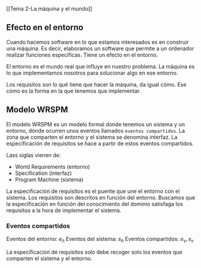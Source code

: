 [[Tema 2-La máquina y el mundo]]

## Efecto en el entorno
Cuando hacemos software en lo que estamos interesados es en construir una máquina. Es decir, elaboramos un software que permite a un ordenador realizar funciones específicas. Tiene un efecto en el entorno.

El entorno es el mundo real que influye en nuestro problema. La máquina es lo que implementamos nosotros para solucionar algo en ese entorno.

Los requisitos son lo qué tiene que hacer la máquina, da igual cómo. Ese cómo es la forma en la que tenemos que implementar.

## Modelo WRSPM
El modelo WRSPM es un modelo formal donde tenemos un sistema y un entorno, dónde ocurren unos eventos llamados `eventos compartidos`. La zona que comparten el entorno y el sistema se denomina interfaz. La especificación de requisitos se hace a partir de estos eventos compartidos.

Lass siglas vienen de:
+ World Requirements (entorno)
+ Specification (interfaz)
+ Program Machine (sistema)

La especificación de requisitos es el puente que une el entorno con el sistema. Los requisitos son descritos en función del entorno. Buscamos que la especificación en función del conocimiento del dominio satisfaga los requisitos a la hora de implementar el sistema.

### Eventos compartidos
Eventos del entorno: $e_h$
Eventos del sistema: $s_h$
Eventos compartidos: $e_v, s_v$

La especificación de requisitos solo debe recoger solo los eventos que comparten el sistema y el entorno.